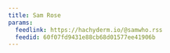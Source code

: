 ```yaml
---
title: Sam Rose
params:
  feedlink: https://hachyderm.io/@samwho.rss
  feedid: 60f07fd9431e88cb68d01577ee41906b
---
```

